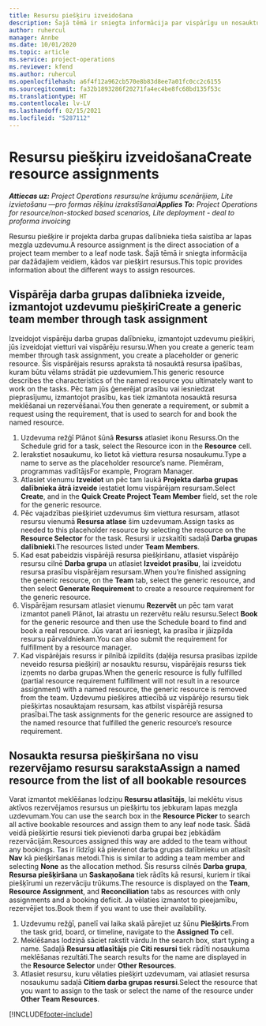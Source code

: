 ```yaml
---
title: Resursu piešķiru izveidošana
description: Šajā tēmā ir sniegta informācija par vispārīgu un nosauktu resursu piešķiru izveidi.
author: ruhercul
manager: Annbe
ms.date: 10/01/2020
ms.topic: article
ms.service: project-operations
ms.reviewer: kfend
ms.author: ruhercul
ms.openlocfilehash: a6f4f12a962cb570e8b83d8ee7a01fc0cc2c6155
ms.sourcegitcommit: fa32b1893286f20271fa4ec4be8fc68bd135f53c
ms.translationtype: HT
ms.contentlocale: lv-LV
ms.lasthandoff: 02/15/2021
ms.locfileid: "5287112"
---
```

# <a name="create-resource-assignments"></a><span data-ttu-id="39df1-103">Resursu piešķiru izveidošana</span><span class="sxs-lookup"><span data-stu-id="39df1-103">Create resource assignments</span></span>

<span data-ttu-id="39df1-104">_**Attiecas uz:** Project Operations resursu/ne krājumu scenārijiem, Lite izvietošanu —pro formas rēķinu izrakstīšanai_</span><span class="sxs-lookup"><span data-stu-id="39df1-104">_**Applies To:** Project Operations for resource/non-stocked based scenarios, Lite deployment - deal to proforma invoicing_</span></span>


<span data-ttu-id="39df1-105">Resursu piešķire ir projekta darba grupas dalībnieka tieša saistība ar lapas mezgla uzdevumu.</span><span class="sxs-lookup"><span data-stu-id="39df1-105">A resource assignment is the direct association of a project team member to a leaf node task.</span></span> <span data-ttu-id="39df1-106">Šajā tēmā ir sniegta informācija par dažādajiem veidiem, kādos var piešķirt resursus.</span><span class="sxs-lookup"><span data-stu-id="39df1-106">This topic provides information about the different ways to assign resources.</span></span>

## <a name="create-a-generic-team-member-through-task-assignment"></a><span data-ttu-id="39df1-107">Vispārēja darba grupas dalībnieka izveide, izmantojot uzdevumu piešķiri</span><span class="sxs-lookup"><span data-stu-id="39df1-107">Create a generic team member through task assignment</span></span>


<span data-ttu-id="39df1-108">Izveidojot vispārēju darba grupas dalībnieku, izmantojot uzdevumu piešķiri, jūs izveidojat vietturi vai vispārēju resursu.</span><span class="sxs-lookup"><span data-stu-id="39df1-108">When you create a generic team member through task assignment, you create a placeholder or generic resource.</span></span> <span data-ttu-id="39df1-109">Šis vispārējais resurss apraksta tā nosauktā resursa īpašības, kuram būtu vēlams strādāt pie uzdevumiem.</span><span class="sxs-lookup"><span data-stu-id="39df1-109">This generic resource describes the characteristics of the named resource you ultimately want to work on the tasks.</span></span> <span data-ttu-id="39df1-110">Pēc tam jūs ģenerējat prasību vai iesniedzat pieprasījumu, izmantojot prasību, kas tiek izmantota nosauktā resursa meklēšanai un rezervēšanai.</span><span class="sxs-lookup"><span data-stu-id="39df1-110">You then generate a requirement, or submit a request using the requirement, that is used to search for and book the named resource.</span></span>

1. <span data-ttu-id="39df1-111">Uzdevuma režģī Plānot šūnā **Resurss** atlasiet ikonu Resurss.</span><span class="sxs-lookup"><span data-stu-id="39df1-111">On the Schedule grid for a task, select the Resource icon in the **Resource** cell.</span></span>
2. <span data-ttu-id="39df1-112">Ierakstiet nosaukumu, ko lietot kā viettura resursa nosaukumu.</span><span class="sxs-lookup"><span data-stu-id="39df1-112">Type a name to serve as the placeholder resource’s name.</span></span> <span data-ttu-id="39df1-113">Piemēram, programmas vadītājs</span><span class="sxs-lookup"><span data-stu-id="39df1-113">For example, Program Manager.</span></span>
3. <span data-ttu-id="39df1-114">Atlasiet vienumu **Izveidot** un pēc tam laukā **Projekta darba grupas dalībnieka ātrā izveide** iestatiet lomu vispārējam resursam.</span><span class="sxs-lookup"><span data-stu-id="39df1-114">Select **Create**, and in the **Quick Create Project Team Member** field, set the role for the generic resource.</span></span>
4. <span data-ttu-id="39df1-115">Pēc vajadzības piešķiriet uzdevumus šim viettura resursam, atlasot resursu vienumā **Resursa atlase** šim uzdevumam.</span><span class="sxs-lookup"><span data-stu-id="39df1-115">Assign tasks as needed to this placeholder resource by selecting the resource on the **Resource Selector** for the task.</span></span> <span data-ttu-id="39df1-116">Resursi ir uzskaitīti sadaļā **Darba grupas dalībnieki**.</span><span class="sxs-lookup"><span data-stu-id="39df1-116">The resources listed under **Team Members**.</span></span>
5. <span data-ttu-id="39df1-117">Kad esat pabeidzis vispārējā resursa piešķiršanu, atlasiet vispārējo resursu cilnē **Darba grupa** un atlasiet **Izveidot prasību**, lai izveidotu resursa prasību vispārējam resursam.</span><span class="sxs-lookup"><span data-stu-id="39df1-117">When you’re finished assigning the generic resource, on the **Team** tab, select the generic resource, and then select **Generate Requirement** to create a resource requirement for the generic resource.</span></span>
6. <span data-ttu-id="39df1-118">Vispārējam resursam atlasiet vienumu **Rezervēt** un pēc tam varat izmantot paneli Plānot, lai atrastu un rezervētu reālu resursu.</span><span class="sxs-lookup"><span data-stu-id="39df1-118">Select **Book** for the generic resource and then use the Schedule board to find and book a real resource.</span></span> <span data-ttu-id="39df1-119">Jūs varat arī iesniegt, ka prasība ir jāizpilda resursu pārvaldniekam.</span><span class="sxs-lookup"><span data-stu-id="39df1-119">You can also submit the requirement for fulfillment by a resource manager.</span></span>
7. <span data-ttu-id="39df1-120">Kad vispārējais resurss ir pilnībā izpildīts (daļēja resursa prasības izpilde neveido resursa piešķiri) ar nosauktu resursu, vispārējais resurss tiek izņemts no darba grupas.</span><span class="sxs-lookup"><span data-stu-id="39df1-120">When the generic resource is fully fulfilled (partial resource requirement fulfillment will not result in a resource assignment) with a named resource, the generic resource is removed from the team.</span></span> <span data-ttu-id="39df1-121">Uzdevumu piešķires attiecībā uz vispārējo resursu tiek piešķirtas nosauktajam resursam, kas atbilst vispārējā resursa prasībai.</span><span class="sxs-lookup"><span data-stu-id="39df1-121">The task assignments for the generic resource are assigned to the named resource that fulfilled the generic resource’s resource requirement.</span></span>

## <a name="assign-a-named-resource-from-the-list-of-all-bookable-resources"></a><span data-ttu-id="39df1-122">Nosaukta resursa piešķiršana no visu rezervējamo resursu saraksta</span><span class="sxs-lookup"><span data-stu-id="39df1-122">Assign a named resource from the list of all bookable resources</span></span>

<span data-ttu-id="39df1-123">Varat izmantot meklēšanas lodziņu **Resursu atlasītājs**, lai meklētu visus aktīvos rezervējamos resursus un piešķirtu tos jebkuram lapas mezgla uzdevumam.</span><span class="sxs-lookup"><span data-stu-id="39df1-123">You can use the search box in the **Resource Picker** to search all active bookable resources and assign them to any leaf node task.</span></span> <span data-ttu-id="39df1-124">Šādā veidā piešķirtie resursi tiek pievienoti darba grupai bez jebkādām rezervācijām.</span><span class="sxs-lookup"><span data-stu-id="39df1-124">Resources assigned this way are added to the team without any bookings.</span></span> <span data-ttu-id="39df1-125">Tas ir līdzīgi kā pievienot darba grupas dalībnieku un atlasīt **Nav** kā piešķiršanas metodi.</span><span class="sxs-lookup"><span data-stu-id="39df1-125">This is similar to adding a team member and selecting **None** as the allocation method.</span></span> <span data-ttu-id="39df1-126">Šis resurss cilnēs **Darba grupa**, **Resursa piešķiršana** un **Saskaņošana** tiek rādīts kā resursi, kuriem ir tikai piešķīrumi un rezervāciju trūkums.</span><span class="sxs-lookup"><span data-stu-id="39df1-126">The resource is displayed on the **Team**, **Resource Assignment**, and **Reconciliation** tabs as resources with only assignments and a booking deficit.</span></span> <span data-ttu-id="39df1-127">Ja vēlaties izmantot to pieejamību, rezervējiet tos.</span><span class="sxs-lookup"><span data-stu-id="39df1-127">Book them if you want to use their availability.</span></span>

1. <span data-ttu-id="39df1-128">Uzdevumu režģī, panelī vai laika skalā pārejiet uz šūnu **Piešķirts**.</span><span class="sxs-lookup"><span data-stu-id="39df1-128">From the task grid, board, or timeline, navigate to the **Assigned To** cell.</span></span>
2. <span data-ttu-id="39df1-129">Meklēšanas lodziņā sāciet rakstīt vārdu.</span><span class="sxs-lookup"><span data-stu-id="39df1-129">In the search box, start typing a name.</span></span> <span data-ttu-id="39df1-130">Sadaļā **Resursu atlasītājs** pie **Citi resursi** tiek rādīti nosaukuma meklēšanas rezultāti.</span><span class="sxs-lookup"><span data-stu-id="39df1-130">The search results for the name are displayed in the **Resource Selector** under **Other Resources**.</span></span>
3. <span data-ttu-id="39df1-131">Atlasiet resursu, kuru vēlaties piešķirt uzdevumam, vai atlasiet resursa nosaukumu sadaļā **Citiem darba grupas resursi**.</span><span class="sxs-lookup"><span data-stu-id="39df1-131">Select the resource that you want to assign to the task or select the name of the resource under **Other Team Resources**.</span></span>


[!INCLUDE[footer-include](../includes/footer-banner.md)]